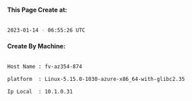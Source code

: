 
   
#### This Page Create at:

```bash

2023-01-14 - 06:55:26 UTC

```

#### Create By Machine:

```bash

Host Name : fv-az354-874

platform  : Linux-5.15.0-1030-azure-x86_64-with-glibc2.35

Ip Local  : 10.1.0.31

```

